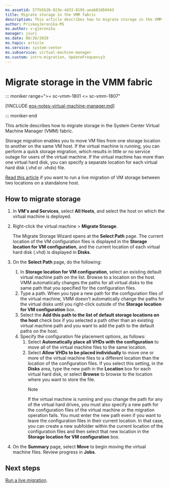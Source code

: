 ```yaml
---
ms.assetid: 57fb5b26-923e-4d33-8195-aeab83db9443
title: Migrate storage in the VMM fabric
description: This article describes how to migrate storage in the VMM fabric
author: PriskeyJeronika-MS
ms.author: v-gjeronika
manager: jsuri
ms.date: 08/20/2020
ms.topic: article
ms.service: system-center
ms.subservice: virtual-machine-manager
ms.custom: intro-migration, UpdateFrequency3
---
```



# Migrate storage in the VMM fabric

::: moniker range=">= sc-vmm-1801 <= sc-vmm-1807"

[!INCLUDE [eos-notes-virtual-machine-manager.md](../includes/eos-notes-virtual-machine-manager.md)]

::: moniker-end

This article describes how to migrate storage in the System Center Virtual Machine Manager (VMM) fabric.

Storage migration enables you to move VM files from one storage location to another on the same VM host. If the virtual machine is running, you can perform a quick storage migration, which results in little or no service outage for users of the virtual machine. If the virtual machine has more than one virtual hard disk, you can specify a separate location for each virtual hard disk (.vhd or .vhdx) file.

[Read this article](migrate-live.md#migrate-storage-between-two-locations-on-a-standalone-host) if you want to run a live migration of VM storage between two locations on a standalone host.

## How to migrate storage

1.  In **VM's and Services**, select **All Hosts**, and select the host on which the virtual machine is deployed.

2.  Right-click the virtual machine > **Migrate Storage**.

    The Migrate Storage Wizard opens at the **Select Path** page. The current location of the VM configuration files is displayed in the **Storage location for VM configuration**, and the current location of each virtual hard disk (.vhd) is displayed in **Disks**.

3.  On the **Select Path** page, do the following:

    1. In **Storage location for VM configuration**, select an existing default virtual machine path on the list. Browse to a location on the host. VMM automatically changes the paths for all virtual disks to the same path that you specified for the configuration files.
    2. Type a path. When you type a new path for the configuration files of the virtual machine, VMM doesn't automatically change the paths for the virtual disks until you right-click outside of the **Storage location for VM configuration** box.
    3. Select the **Add this path to the list of default storage locations on the host** check box if you selected a path other than an existing virtual machine path and you want to add the path to the default paths on the host.
    4. Specify the configuration file placement options, as follows:
        1.  Select **Automatically place all VHDs with the configuration** to move all of the virtual machine files to the same location.
        2.  Select **Allow VHDs to be placed individually** to move one or more of the virtual machine files to a different location than the location of the configuration files. If you select this setting, in the **Disks** area, type the new path in the **Location** box for each virtual hard disk, or select **Browse** to browse to the location where you want to store the file.
            >[!NOTE]
            > If the virtual machine is running and you change the path for any of the virtual hard drives, you must also specify a new path for the configuration files of the virtual machine or the migration operation fails. You must enter the new path even if you want to leave the configuration files in their current location. In that case, you can create a new subfolder within the current location of the configuration files and then select that new location in the **Storage location for VM configuration** box.

4.  On the **Summary** page, select **Move** to begin moving the virtual machine files. Review progress in **Jobs**.

## Next steps

[Run a live migration](migrate-live.md).
